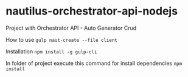 # nautilus-orchestrator-api-nodejs
Project with Orchestrator API - Auto Generator Crud

How to use
`gulp naut-create --file client`

Installation
`npm install -g gulp-cli`

In folder of project execute this command for install dependencies
`npm install`
